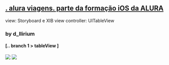 
## [. alura viagens. parte da formação iOS da ALURA ](https://cursos.alura.com.br/formacao-ios)

view: Storyboard e XIB
view controller: UITableView

### by d_llirium

#### [.. branch 1 > tableView ]

![](https://github.com/d-llirium/AluraViagens/blob/main/gifs/iPad_01.gif?raw=true) ![](https://github.com/d-llirium/AluraViagens/blob/main/gifs/iPhone_01.gif?raw=true)

